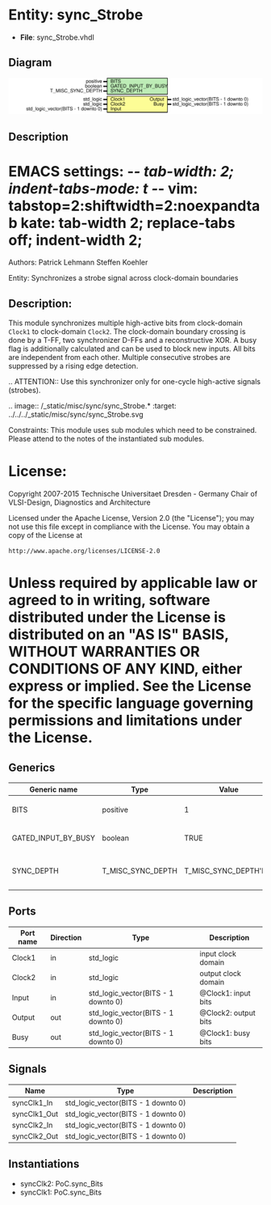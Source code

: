 # Entity: sync_Strobe

- **File**: sync_Strobe.vhdl
## Diagram

![Diagram](sync_Strobe.svg "Diagram")
## Description

 EMACS settings: -*-  tab-width: 2; indent-tabs-mode: t -*-
 vim: tabstop=2:shiftwidth=2:noexpandtab
 kate: tab-width 2; replace-tabs off; indent-width 2;
 =============================================================================
 Authors:         Patrick Lehmann
                  Steffen Koehler

 Entity:          Synchronizes a strobe signal across clock-domain boundaries

 Description:
 -------------------------------------
 This module synchronizes multiple high-active bits from clock-domain
 ``Clock1`` to clock-domain ``Clock2``. The clock-domain boundary crossing is
 done by a T-FF, two synchronizer D-FFs and a reconstructive XOR. A busy
 flag is additionally calculated and can be used to block new inputs. All
 bits are independent from each other. Multiple consecutive strobes are
 suppressed by a rising edge detection.

 .. ATTENTION::
    Use this synchronizer only for one-cycle high-active signals (strobes).

 .. image:: /_static/misc/sync/sync_Strobe.*
    :target: ../../../_static/misc/sync/sync_Strobe.svg

 Constraints:
   This module uses sub modules which need to be constrained. Please
   attend to the notes of the instantiated sub modules.

 License:
 =============================================================================
 Copyright 2007-2015 Technische Universitaet Dresden - Germany
                     Chair of VLSI-Design, Diagnostics and Architecture

 Licensed under the Apache License, Version 2.0 (the "License");
 you may not use this file except in compliance with the License.
 You may obtain a copy of the License at

    http://www.apache.org/licenses/LICENSE-2.0

 Unless required by applicable law or agreed to in writing, software
 distributed under the License is distributed on an "AS IS" BASIS,
 WITHOUT WARRANTIES OR CONDITIONS OF ANY KIND, either express or implied.
 See the License for the specific language governing permissions and
 limitations under the License.
 =============================================================================
## Generics

| Generic name        | Type              | Value                 | Description                                  |
| ------------------- | ----------------- | --------------------- | -------------------------------------------- |
| BITS                | positive          | 1                     |  number of bit to be synchronized            |
| GATED_INPUT_BY_BUSY | boolean           | TRUE                  |  use gated input (by busy signal)            |
| SYNC_DEPTH          | T_MISC_SYNC_DEPTH | T_MISC_SYNC_DEPTH'low |  generate SYNC_DEPTH many stages, at least 2 |
## Ports

| Port name | Direction | Type                                | Description                   |
| --------- | --------- | ----------------------------------- | ----------------------------- |
| Clock1    | in        | std_logic                           |  <Clock>  input clock domain  |
| Clock2    | in        | std_logic                           |  <Clock>  output clock domain |
| Input     | in        | std_logic_vector(BITS - 1 downto 0) |  @Clock1:  input bits         |
| Output    | out       | std_logic_vector(BITS - 1 downto 0) |  @Clock2:  output bits        |
| Busy      | out       | std_logic_vector(BITS - 1 downto 0) |  @Clock1:  busy bits          |
## Signals

| Name         | Type                                | Description |
| ------------ | ----------------------------------- | ----------- |
| syncClk1_In  | std_logic_vector(BITS - 1 downto 0) |             |
| syncClk1_Out | std_logic_vector(BITS - 1 downto 0) |             |
| syncClk2_In  | std_logic_vector(BITS - 1 downto 0) |             |
| syncClk2_Out | std_logic_vector(BITS - 1 downto 0) |             |
## Instantiations

- syncClk2: PoC.sync_Bits
- syncClk1: PoC.sync_Bits
